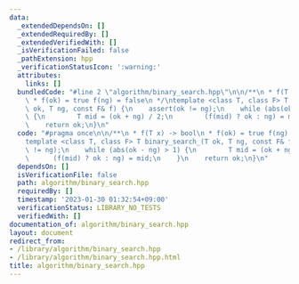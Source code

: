 ```yaml
---
data:
  _extendedDependsOn: []
  _extendedRequiredBy: []
  _extendedVerifiedWith: []
  _isVerificationFailed: false
  _pathExtension: hpp
  _verificationStatusIcon: ':warning:'
  attributes:
    links: []
  bundledCode: "#line 2 \"algorithm/binary_search.hpp\"\n\n/**\n * f(T x) -> bool\n\
    \ * f(ok) = true f(ng) = false\n */\ntemplate <class T, class F> T binary_search_(T\
    \ ok, T ng, const F& f) {\n    assert(ok != ng);\n    while (abs(ok - ng) > 1)\
    \ {\n        T mid = (ok + ng) / 2;\n        (f(mid) ? ok : ng) = mid;\n    }\n\
    \    return ok;\n}\n"
  code: "#pragma once\n\n/**\n * f(T x) -> bool\n * f(ok) = true f(ng) = false\n */\n\
    template <class T, class F> T binary_search_(T ok, T ng, const F& f) {\n    assert(ok\
    \ != ng);\n    while (abs(ok - ng) > 1) {\n        T mid = (ok + ng) / 2;\n  \
    \      (f(mid) ? ok : ng) = mid;\n    }\n    return ok;\n}\n"
  dependsOn: []
  isVerificationFile: false
  path: algorithm/binary_search.hpp
  requiredBy: []
  timestamp: '2023-01-30 01:32:54+09:00'
  verificationStatus: LIBRARY_NO_TESTS
  verifiedWith: []
documentation_of: algorithm/binary_search.hpp
layout: document
redirect_from:
- /library/algorithm/binary_search.hpp
- /library/algorithm/binary_search.hpp.html
title: algorithm/binary_search.hpp
---
```

